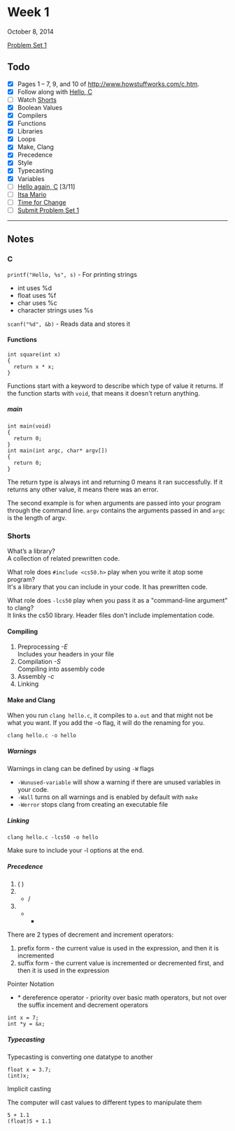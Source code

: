 # Week 1
October 8, 2014

[Problem Set 1](http://cdn.cs50.net/2015/x/psets/1/pset1/pset1.html)

## Todo
- [x] Pages 1 – 7, 9, and 10 of http://www.howstuffworks.com/c.htm.
- [x] Follow along with [Hello, C](http://cdn.cs50.net/2015/x/psets/1/pset1/pset1.html#hello_c)
- [ ] Watch [Shorts](http://cdn.cs50.net/2015/x/psets/1/pset1/pset1.html#shorts)
 - [x] Boolean Values
 - [x] Compilers
 - [x] Functions
 - [x] Libraries
 - [x] Loops
 - [x] Make, Clang
 - [x] Precedence
 - [x] Style
 - [x] Typecasting
 - [x] Variables
- [ ] [Hello again, C](http://cdn.cs50.net/2015/x/psets/1/pset1/pset1.html#hello_again_c) [3/11]
- [ ] [Itsa Mario](http://cdn.cs50.net/2015/x/psets/1/pset1/pset1.html#itsa_mario)
- [ ] [Time for Change](http://cdn.cs50.net/2015/x/psets/1/pset1/pset1.html#time_for_change)
- [ ] [Submit Problem Set 1](http://cdn.cs50.net/2015/x/psets/1/pset1/pset1.html#how_to_submit)

---

## Notes

### C
<code>printf("Hello, %s", s)</code> - For printing strings
- int uses %d
- float uses %f
- char uses %c
- character strings uses %s

<code>scanf("%d", &b)</code> - Reads data and stores it

#### Functions

```
int square(int x)
{
  return x * x;
}
```

Functions start with a keyword to describe which type of value it returns. If the function starts with <code>void</code>, that means it doesn't return anything.

##### main

```
int main(void)
{
  return 0;
}
int main(int argc, char* argv[])
{
  return 0;
}
```
The return type is always int and returning 0 means it ran successfully. If it returns any other value, it means there was an error.

The second example is for when arguments are passed into your program through the command line. <code>argv</code> contains the arguments passed in and <code>argc</code> is the length of argv.

### Shorts

What’s a library? <br>
A collection of related prewritten code.

What role does ```#include <cs50.h>``` play when you write it atop some program? <br>
It's a library that you can include in your code. It has prewritten code.

What role does ```-lcs50``` play when you pass it as a "command-line argument" to clang? <br>
It links the cs50 library. Header files don't include implementation code.

#### Compiling
1. Preprocessing <i>-E</i> <br>
Includes your headers in your file
2. Compilation <i>-S</i> <br>
Compiling into assembly code
3. Assembly <i>-c</i>
4. Linking

#### Make and Clang

When you run <code>clang hello.c</code>, it compiles to <code>a.out</code> and that might not be what you want. If you add the -o flag, it will do the renaming for you.

```
clang hello.c -o hello
```

##### Warnings
Warnings in clang can be defined by using <code>-W</code> flags

- <code>-Wunused-variable</code> will show a warning if there are unused variables in your code.
- <code>-Wall</code> turns on all warnings and is enabled by default with <code>make</code>
- <code>-Werror</code> stops clang from creating an executable file

##### Linking

```
clang hello.c -lcs50 -o hello
```

Make sure to include your -l options at the end.

##### Precedence

1. ( )
2. * /
3. + -

There are 2 types of decrement and increment operators:
1. prefix form - the current value is used in the expression, and then it is incremented
2. suffix form - the current value is incremented or decremented first, and then it is used in the expression

Pointer Notation
- \* dereference operator - priority over basic math operators, but not over the suffix incement and decrement operators

```
int x = 7;
int *y = &x;
```

##### Typecasting

Typecasting is converting one datatype to another

```
float x = 3.7;
(int)x;
```

Implicit casting

The computer will cast values to different types to manipulate them

```
5 + 1.1
(float)5 + 1.1
```
